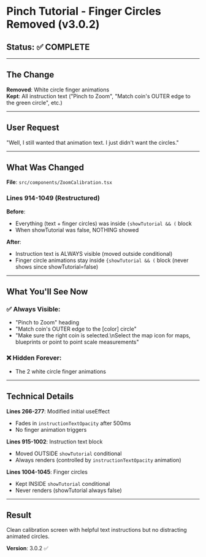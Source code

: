 # Pinch Tutorial - Finger Circles Removed (v3.0.2)

## Status: ✅ COMPLETE

---

## The Change

**Removed**: White circle finger animations  
**Kept**: All instruction text ("Pinch to Zoom", "Match coin's OUTER edge to the green circle", etc.)

---

## User Request

"Well, I still wanted that animation text. I just didn't want the circles."

---

## What Was Changed

**File**: `src/components/ZoomCalibration.tsx`

### Lines 914-1049 (Restructured)

**Before**: 
- Everything (text + finger circles) was inside `{showTutorial && (` block
- When showTutorial was false, NOTHING showed

**After**:
- Instruction text is ALWAYS visible (moved outside conditional)
- Finger circle animations stay inside `{showTutorial && (` block (never shows since showTutorial=false)

---

## What You'll See Now

### ✅ Always Visible:
- "Pinch to Zoom" heading
- "Match coin's OUTER edge to the [color] circle" 
- "Make sure the right coin is selected.\nSelect the map icon for maps, blueprints or point to point scale measurements"

### ❌ Hidden Forever:
- The 2 white circle finger animations

---

## Technical Details

**Lines 266-277**: Modified initial useEffect
- Fades in `instructionTextOpacity` after 500ms
- No finger animation triggers

**Lines 915-1002**: Instruction text block
- Moved OUTSIDE `showTutorial` conditional
- Always renders (controlled by `instructionTextOpacity` animation)

**Lines 1004-1045**: Finger circles
- Kept INSIDE `showTutorial` conditional
- Never renders (showTutorial always false)

---

## Result

Clean calibration screen with helpful text instructions but no distracting animated circles.

**Version**: 3.0.2 ✅
